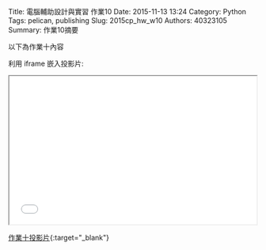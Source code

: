 Title: 電腦輔助設計與實習 作業10
Date: 2015-11-13 13:24
Category: Python
Tags: pelican, publishing
Slug: 2015cp_hw_w10
Authors: 40323105
Summary: 作業10摘要

以下為作業十內容

利用 iframe 嵌入投影片:

<iframe src="simplest9.html" width="500" height="300"></iframe>

[作業十投影片](simplest9.html){:target="_blank"}